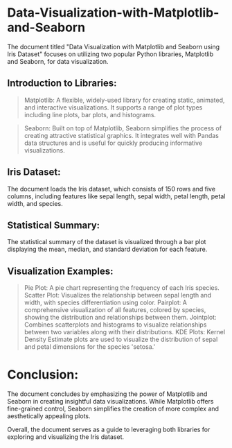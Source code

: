# Data-Visualization-with-Matplotlib-and-Seaborn

The document titled "Data Visualization with Matplotlib and Seaborn using Iris Dataset" focuses on utilizing two popular Python libraries, Matplotlib and Seaborn, for data visualization. 

## Introduction to Libraries:
> Matplotlib: A flexible, widely-used library for creating static, animated, and interactive visualizations. It supports a range of plot types including line plots, bar plots, and histograms.

> Seaborn: Built on top of Matplotlib, Seaborn simplifies the process of creating attractive statistical graphics. It integrates well with Pandas data structures and is useful for quickly producing informative visualizations.

## Iris Dataset:
The document loads the Iris dataset, which consists of 150 rows and five columns, including features like sepal length, sepal width, petal length, petal width, and species.

## Statistical Summary:
The statistical summary of the dataset is visualized through a bar plot displaying the mean, median, and standard deviation for each feature.

## Visualization Examples:
> Pie Plot: A pie chart representing the frequency of each Iris species.
> Scatter Plot: Visualizes the relationship between sepal length and width, with species differentiation using color.
> Pairplot: A comprehensive visualization of all features, colored by species, showing the distribution and relationships between them.
> Jointplot: Combines scatterplots and histograms to visualize relationships between two variables along with their distributions.
> KDE Plots: Kernel Density Estimate plots are used to visualize the distribution of sepal and petal dimensions for the species 'setosa.'

# Conclusion:
The document concludes by emphasizing the power of Matplotlib and Seaborn in creating insightful data visualizations. While Matplotlib offers fine-grained control, Seaborn simplifies the creation of more complex and aesthetically appealing plots.

Overall, the document serves as a guide to leveraging both libraries for exploring and visualizing the Iris dataset.





